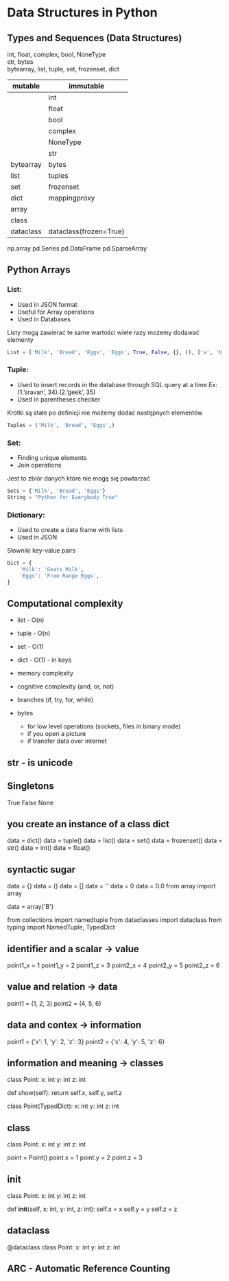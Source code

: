 # Data Structures in Python
## Types and Sequences (Data Structures)<br/>
int, float, complex, bool, NoneType<br/>
str, bytes<br/>
bytearray, list, tuple, set, frozenset, dict<br/>

| mutable   | immutable             |
| ----------| --------------------  |
|           | int                   |   
|           | float                 |
|           | bool                  |
|           | complex               |
|           | NoneType              |
|           | str                   |
| bytearray | bytes                 |
| list      | tuples                |
| set       | frozenset             |
| dict      | mappingproxy          |
| array     |                       |
| class     |                       |
| dataclass | dataclass(frozen=True)|

np.array
pd.Series
pd.DataFrame
pd.SparseArray

## Python Arrays

### List:
- Used in JSON format
- Useful for Array operations
- Used in Databases

Listy mogą zawierać te same wartości wiele razy możemy dodawać elementy 
```python
List = ['Milk', 'Bread', 'Eggs', 'Eggs', True, False, {}, (), ['a', 'b', 'c']]
```

### Tuple:
- Used to insert records in the database through SQL query at a time.Ex: (1.’sravan’, 34).(2.’geek’, 35)
- Used in parentheses checker
  
Krotki są stałe po definicji nie możemy dodać następnych elementów
```python
Tuples = ('Milk', 'Bread', 'Eggs',)
```

### Set:
- Finding unique elements
- Join operations

Jest to zbiór danych które nie mogą się powtarzać 
```python
Sets = {'Milk', 'Bread', 'Eggs'}
String = "Python for Everybody True"
```

### Dictionary:
- Used to create a data frame with lists
- Used in JSON

Słowniki key-value pairs
```python
Dict = {
    'Milk': 'Goats Milk',
    'Eggs': 'Free Range Eggs',
}
```

## Computational complexity
- list - O(n)
- tuple - O(n)
- set - O(1)
- dict - O(1) - in keys

- memory complexity<br/>
- cognitive complexity (and, or, not)<br/>
- branches (if, try, for, while)<br/>
- bytes<br/>
    - for low level operations (sockets, files in binary mode)<br/>
    - if you open a picture<br/>
    - if transfer data over internet<br/>
## str - is unicode

## Singletons
True
False
None
## you create an instance of a class dict
data = dict()
data = tuple()
data = list()
data = set()
data = frozenset()
data = str()
data = int()
data = float()


## syntactic sugar
data = {}
data = ()
data = []
data = ''
data = 0
data = 0.0
from array import array

data = array('B')


from collections import namedtuple
from dataclasses import dataclass
from typing import NamedTuple, TypedDict


## identifier and a scalar -> value
point1_x = 1
point1_y = 2
point1_z = 3
point2_x = 4
point2_y = 5
point2_z = 6
## value and relation -> data
point1 = (1, 2, 3)
point2 = (4, 5, 6)


## data and contex -> information
point1 = {'x': 1, 'y': 2, 'z': 3}
point2 = {'x': 4, 'y': 5, 'z': 6}


## information and meaning -> classes
class Point:
x: int
y: int
z: int

def show(self):
return self.x, self.y, self.z


class Point(TypedDict):
x: int
y: int
z: int


## class
class Point:
x: int
y: int
z: int

point = Point()
point.x = 1
point.y = 2
point.z = 3
## init
class Point:
x: int
y: int
z: int

def __init__(self, x: int, y: int, z: int):
self.x = x
self.y = y
self.z = z


## dataclass
@dataclass
class Point:
x: int
y: int
z: int


## ARC - Automatic Reference Counting